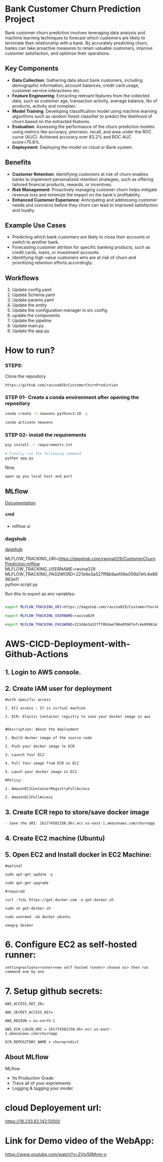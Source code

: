 # Bank Customer Churn Prediction Project

Bank customer churn prediction involves leveraging data analysis and machine learning techniques to forecast which customers are likely to terminate their relationship with a bank. By accurately predicting churn, banks can take proactive measures to retain valuable customers, improve customer satisfaction, and optimize their operations.

## Key Components

- **Data Collection**: Gathering data about bank customers, including demographic information, account balances, credit card usage, customer service interactions etc.
- **Feature Engineering**: Extracting relevant features from the collected data, such as customer age, transaction activity, average balance, No of products, activity and complain.
- **Model Training**: Developing classification model using machine learning algorithms such as random forest classifier to predict the likelihood of churn based on the extracted features.
- **Evaluation**: Assessing the performance of the churn prediction models using metrics like accuracy, precision, recall, and area under the ROC curve (AUC). Achieved accuracy over 83.2% and ROC AUC score=75.8%.
- **Deployment**: Deploying the model on cloud or Bank system.

## Benefits

- **Customer Retention**: Identifying customers at risk of churn enables banks to implement personalized retention strategies, such as offering tailored financial products, rewards, or incentives.
- **Risk Management**: Proactively managing customer churn helps mitigate revenue loss and minimize the impact on the bank's profitability.
- **Enhanced Customer Experience**: Anticipating and addressing customer needs and concerns before they churn can lead to improved satisfaction and loyalty.

## Example Use Cases

- Predicting which bank customers are likely to close their accounts or switch to another bank.
- Forecasting customer attrition for specific banking products, such as credit cards, loans, or investment accounts.
- Identifying high-value customers who are at risk of churn and prioritizing retention efforts accordingly.




## Workflows
1. Update config.yaml
2. Update Schema.yaml
3. Update params.yaml
4. Update the entity
5. Update the configuration manager in src config
6. update the components
7. Update the pipeline
8. Update main.py
9. Update the app.py


# How to run?
### STEPS:

Clone the repository

```bash
https://github.com/ravina029/CustomerChurnPrediction
```
### STEP 01- Create a conda environment after opening the repository

```bash
conda create -n newvenv python=3.10 -y
```

```bash
conda activate newvenv
```


### STEP 02- install the requirements
```bash
pip install -r requirements.txt
```


```bash
# Finally run the following command
python app.py
```

Now,
```bash
open up you local host and port
```



## MLflow

[Documentation](https://mlflow.org/docs/latest/index.html)


##### cmd
- mlflow ui

### dagshub
[dagshub](https://dagshub.com/)

MLFLOW_TRACKING_URI=https://dagshub.com/ravina029/CustomerChurnPrediction.mlflow \
MLFLOW_TRACKING_USERNAME=ravina029 \
MLFLOW_TRACKING_PASSWORD=221d4e3a527ff8b9aef06e059d7efc4e89963e11 \
python script.py

Run this to export as env variables:

```bash

export MLFLOW_TRACKING_URI=https://dagshub.com/ravina029/CustomerChurnPrediction.mlflow 

export MLFLOW_TRACKING_USERNAME=ravina029

export MLFLOW_TRACKING_PASSWORD=221d4e3a527ff8b9aef06e059d7efc4e89963e11

```



# AWS-CICD-Deployment-with-Github-Actions

## 1. Login to AWS console.

## 2. Create IAM user for deployment

	#with specific access

	1. EC2 access : It is virtual machine

	2. ECR: Elastic Container registry to save your docker image in aws


	#Description: About the deployment

	1. Build docker image of the source code

	2. Push your docker image to ECR

	3. Launch Your EC2 

	4. Pull Your image from ECR in EC2

	5. Lauch your docker image in EC2

	#Policy:

	1. AmazonEC2ContainerRegistryFullAccess

	2. AmazonEC2FullAccess

	
## 3. Create ECR repo to store/save docker image
    - Save the URI: 161774582158.dkr.ecr.us-east-1.amazonaws.com/churnapp

	
## 4. Create EC2 machine (Ubuntu) 

## 5. Open EC2 and Install docker in EC2 Machine:
	
	
	#optinal

	sudo apt-get update -y

	sudo apt-get upgrade
	
	#required

	curl -fsSL https://get.docker.com -o get-docker.sh

	sudo sh get-docker.sh

	sudo usermod -aG docker ubuntu

	newgrp docker
	
# 6. Configure EC2 as self-hosted runner:
    setting>actions>runner>new self hosted runner> choose os> then run command one by one


# 7. Setup github secrets:

    AWS_ACCESS_KEY_ID=

    AWS_SECRET_ACCESS_KEY=

    AWS_REGION = eu-north-1

    AWS_ECR_LOGIN_URI = 161774582158.dkr.ecr.us-east-1.amazonaws.com/churnapp

    ECR_REPOSITORY_NAME = churnpredict




## About MLflow 
MLflow

 - Its Production Grade
 - Trace all of your expriements
 - Logging & tagging your model


# cloud Deployement url: 
https://18.233.62.142:5000/

# Link for Demo video of the WebApp: 
https://www.youtube.com/watch?v=2Vjy56Mvm-o

